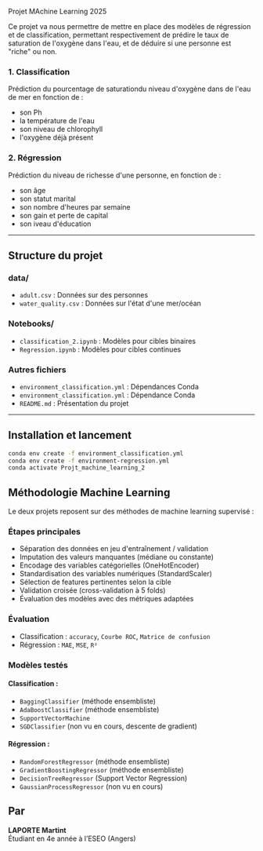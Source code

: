 Projet MAchine Learning 2025

Ce projet va nous permettre de mettre en place des modèles de régression et de classification, permettant respectivement de prédire le taux de saturation de l'oxygène dans l'eau, et de déduire si une personne est "riche" ou non.

### 1. Classification
Prédiction du pourcentage de saturationdu niveau d'oxygène dans de l'eau de mer en fonction de :
- son Ph
- la température de l'eau
- son niveau de chlorophyll
- l'oxygène déjà présent 

### 2. Régression
Prédiction du niveau de richesse d'une personne, en fonction de : 
- son âge
- son statut marital 
- son nombre d'heures par semaine
- son gain et perte de capital
- son  iveau d'éducation

---

## Structure du projet

### data/
- `adult.csv` : Données sur des personnes
- `water_quality.csv` : Données sur l'état d'une mer/océan

### Notebooks/
- `classification_2.ipynb` : Modèles pour cibles binaires  
- `Regression.ipynb` : Modèles pour cibles continues  

### Autres fichiers
- `environment_classification.yml` : Dépendances Conda
- `environment_classification.yml` : Dépendance Conda
- `README.md` : Présentation du projet  

---

## Installation et lancement

```bash
conda env create -f environment_classification.yml
conda env create -f environment-regression.yml
conda activate Projt_machine_learning_2
```

## Méthodologie Machine Learning

Le deux projets reposent sur des méthodes de machine learning supervisé : 

### Étapes principales

- Séparation des données en jeu d'entraînement / validation
- Imputation des valeurs manquantes (médiane ou constante)
- Encodage des variables catégorielles (OneHotEncoder)
- Standardisation des variables numériques (StandardScaler)
- Sélection de features pertinentes selon la cible
- Validation croisée (cross-validation à 5 folds)
- Évaluation des modèles avec des métriques adaptées

### Évaluation

- Classification : `accuracy`, `Courbe ROC`, `Matrice de confusion`
- Régression : `MAE`, `MSE`, `R²`

### Modèles testés

#### Classification :
- `BaggingClassifier` (méthode ensembliste)
- `AdaBoostClassifier` (méthode ensembliste)
- `SupportVectorMachine` 
- `SGDClassifier` (non vu en cours, descente de gradient)

#### Régression :
- `RandomForestRegressor` (méthode ensembliste)
- `GradientBoostingRegressor` (méthode ensembliste)
- `DecisionTreeRegressor` (Support Vector Regression)
- `GaussianProcessRegressor` (non vu en cours)


## Par 

**LAPORTE Martint**  
Étudiant en 4e année à l’ESEO (Angers) 
